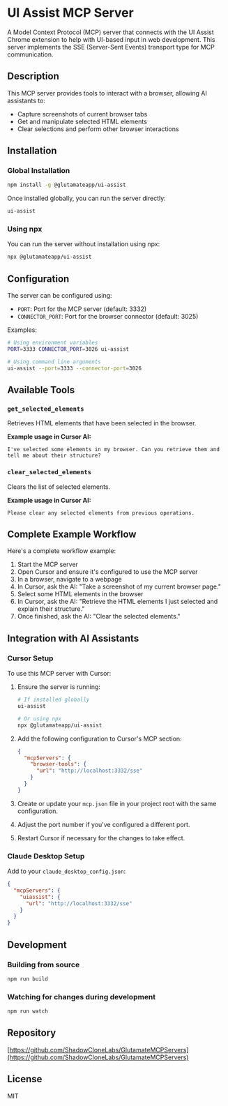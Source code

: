 # UI Assist MCP Server

A Model Context Protocol (MCP) server that connects with the UI Assist Chrome extension to help with UI-based input in web development. This server implements the SSE (Server-Sent Events) transport type for MCP communication.

## Description

This MCP server provides tools to interact with a browser, allowing AI assistants to:

- Capture screenshots of current browser tabs
- Get and manipulate selected HTML elements
- Clear selections and perform other browser interactions

## Installation

### Global Installation

```bash
npm install -g @glutamateapp/ui-assist
```

Once installed globally, you can run the server directly:

```bash
ui-assist
```

### Using npx

You can run the server without installation using npx:

```bash
npx @glutamateapp/ui-assist
```

## Configuration

The server can be configured using:

- `PORT`: Port for the MCP server (default: 3332)
- `CONNECTOR_PORT`: Port for the browser connector (default: 3025)

Examples:

```bash
# Using environment variables
PORT=3333 CONNECTOR_PORT=3026 ui-assist

# Using command line arguments
ui-assist --port=3333 --connector-port=3026
```

## Available Tools

### `get_selected_elements`

Retrieves HTML elements that have been selected in the browser.

**Example usage in Cursor AI:**

```
I've selected some elements in my browser. Can you retrieve them and tell me about their structure?
```

### `clear_selected_elements`

Clears the list of selected elements.

**Example usage in Cursor AI:**

```
Please clear any selected elements from previous operations.
```

## Complete Example Workflow

Here's a complete workflow example:

1. Start the MCP server
2. Open Cursor and ensure it's configured to use the MCP server
3. In a browser, navigate to a webpage
4. In Cursor, ask the AI: "Take a screenshot of my current browser page."
5. Select some HTML elements in the browser
6. In Cursor, ask the AI: "Retrieve the HTML elements I just selected and explain their structure."
7. Once finished, ask the AI: "Clear the selected elements."

## Integration with AI Assistants

### Cursor Setup

To use this MCP server with Cursor:

1. Ensure the server is running:

   ```bash
   # If installed globally
   ui-assist

   # Or using npx
   npx @glutamateapp/ui-assist
   ```

2. Add the following configuration to Cursor's MCP section:

   ```json
   {
     "mcpServers": {
       "browser-tools": {
         "url": "http://localhost:3332/sse"
       }
     }
   }
   ```

3. Create or update your `mcp.json` file in your project root with the same configuration.
4. Adjust the port number if you've configured a different port.
5. Restart Cursor if necessary for the changes to take effect.

### Claude Desktop Setup

Add to your `claude_desktop_config.json`:

```json
{
  "mcpServers": {
    "uiassist": {
      "url": "http://localhost:3332/sse"
    }
  }
}
```


## Development

### Building from source

```bash
npm run build
```

### Watching for changes during development

```bash
npm run watch
```

## Repository

[https://github.com/ShadowCloneLabs/GlutamateMCPServers](https://github.com/ShadowCloneLabs/GlutamateMCPServers)

## License

MIT
